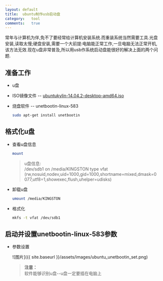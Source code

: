 ```yaml
---
layout:	default
title:	ubuntu制作usb启动盘
category:	tool
comments:	true
---
```

常年与计算机为伴,免不了要经常给计算机安装系统.而重装系统当然需要工具.光盘安装,读取太慢;硬盘安装,需要一个大前提:电脑能正常工作,一旦电脑无法正常开机,该方法无效.现在u盘非常普及,所以用usb作系统启动盘能很好的解决上面的两个问题.



## 准备工作

* u盘
* ISO镜像文件 -- [ubuntukylin-14.04.2-desktop-amd64.iso](http://www.ubuntukylin.com/downloads/download.php?id=38)
* 烧盘软件 -- unetbootin-linux-583
	
	```bash
	sudo apt-get install unetbootin
	```

## 格式化u盘

* 查看u盘信息

	```bash
	mount
	```
	> u盘信息:  
	> /dev/sdb1 on /media/KINGSTON type vfat (rw,nosuid,nodev,uid=1000,gid=1000,shortname=mixed,dmask=0077,utf8=1,showexec,flush,uhelper=udisks)
* 卸载u盘

	```bash
	umount /media/KINGSTON
	```
* 格式化

	```bash
	mkfs -t vfat /dev/sdb1 
	```	 

## 启动并设置unetbootin-linux-583参数

* 参数设置

	![图片]({{ site.baseurl }}/assets/images/ubuntu_unetbootin_set.png)
	> **注意：**  
	> 软件能够识别u盘--u盘一定要插在电脑上



		 

		 
